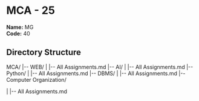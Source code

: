 # MCA - 25  
**Name:** MG  
**Code:** 40  

## Directory Structure


MCA/
|-- WEB/
|   |-- All Assignments.md
|-- AI/
|   |-- All Assignments.md
|-- Python/
|   |-- All Assignments.md
|-- DBMS/
|   |-- All Assignments.md
|--Computer Organization/

|   |-- All Assignments.md
